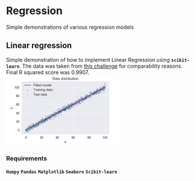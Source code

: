 # Regression
Simple demonstrations of various regression models

## Linear regression
Simple demonstration of how to implement Linear Regression using **`scikit-learn`**. The data was taken from [this challenge](https://www.kaggle.com/andonians/random-linear-regression) for comparability reasons. Final R squared score was 0.9907.
<img src="Images/linreg_pred.png" width="58%"> 

### Requirements
**`Numpy`**
**`Pandas`**
**`Matplotlib`**
**`Seaborn`**
**`Scikit-learn`**
